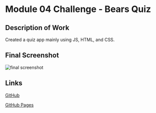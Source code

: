 # Module 04 Challenge - Bears Quiz

## Description of Work
Created a quiz app mainly using JS, HTML, and CSS.

## Final Screenshot
![final screenshot](./Assets/unit12finalscreenshot.png)

## Links
[GitHub](https://github.com/bpavlis/quiz-game)

[GitHub Pages](https://bpavlis.github.io/quiz-game/)